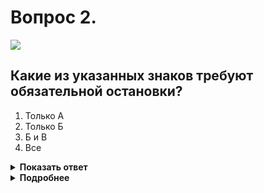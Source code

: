 # Вопрос 2.

![](https://s.drom.ru/i24227/pdd/tickets/2016/1542608831.jpg)

## Какие из указанных знаков требуют обязательной остановки?

1. Только А
2. Только Б
3. Б и В
4. Все

<details>
<summary><b>Показать ответ</b></summary>
Правильный ответ: 2
</details>
<details>
<summary><b>Подробнее</b></summary>
Только знак «Б» - 2.5 «Движение без остановки запрещено» - требует обязательной остановки. Знак устанавливается или у пересечения проезжих частей (случай 1), или у ж. д. переезда, или карантинного поста (случай 2).
Знак «А» - 2.6 «Преимущество встречного движения» - запрещает въезд на узкий участок дороги, если это может затруднить встречное движение.
Знак «В» - 6.16 «Стоп-линия» – обозначает место остановки транспортных средств при запрещающем сигнале светофора на перекрёстках или запрещении проезда через ж/д переезд.
Знак «Г» - 2.4 «Уступите дорогу» - определяет очерёдность проезда конкретного пересечения. Место остановки при необходимости выбирайте сами, руководствуясь правилом: «Вы не должны возобновлять или продолжать движение, осуществлять какой-либо маневр, если действие Вашего автомобиля вынудит других участников движения изменить направление движения или скорость».
(«Дорожные знаки»)
</details>